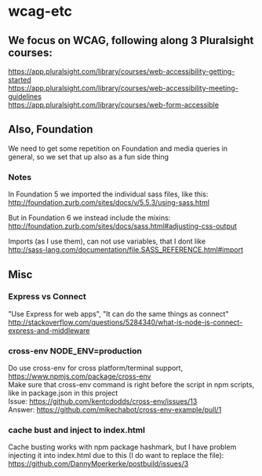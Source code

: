 # wcag-etc

## We focus on WCAG, following along 3 Pluralsight courses:  
https://app.pluralsight.com/library/courses/web-accessibility-getting-started  
https://app.pluralsight.com/library/courses/web-accessibility-meeting-guidelines  
https://app.pluralsight.com/library/courses/web-form-accessible

## Also, Foundation  
We need to get some repetition on Foundation and media queries in general, so we set that up also as a fun side thing

### Notes
In Foundation 5 we imported the individual sass files, like this:  
http://foundation.zurb.com/sites/docs/v/5.5.3/using-sass.html

But in Foundation 6 we instead include the mixins:  
http://foundation.zurb.com/sites/docs/sass.html#adjusting-css-output  

Imports (as I use them), can not use variables, that I dont like  
http://sass-lang.com/documentation/file.SASS_REFERENCE.html#import

## Misc

### Express vs Connect

"Use Express for web apps", "It can do the same things as connect"  
http://stackoverflow.com/questions/5284340/what-is-node-js-connect-express-and-middleware  

### cross-env NODE_ENV=production
Do use cross-env for cross platform/terminal support, https://www.npmjs.com/package/cross-env  
Make sure that cross-env command is right before the script in npm scripts, like in package.json in this project  
Issue: https://github.com/kentcdodds/cross-env/issues/13  
Answer: https://github.com/mikechabot/cross-env-example/pull/1

### cache bust and inject to index.html
Cache busting works with npm package hashmark, but I have problem injecting it into index.html due to this (I do want to replace the file):  
https://github.com/DannyMoerkerke/postbuild/issues/3
